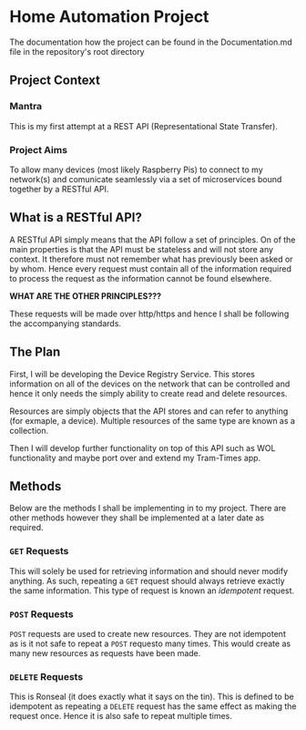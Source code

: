 # Home Automation Project

The documentation how the project can be found in the Documentation.md file in the repository's root directory

## Project Context

### Mantra

This is my first attempt at a REST API (Representational State Transfer). 

### Project Aims

To allow many devices (most likely Raspberry Pis) to connect to my network(s) and comunicate seamlessly via a set of microservices bound together by a RESTful API. 

## What is a RESTful API?

A RESTful API simply means that the API follow a set of principles. On of the main properties is that the API must be stateless and will not store any context. It therefore must not remember what has previously been asked or by whom. Hence every request must contain all of the information required to process the request as the information cannot be found elsewhere.

**WHAT ARE THE OTHER PRINCIPLES???**

These requests will be made over http/https and hence I shall be following the accompanying standards.

## The Plan

First, I will be developing the Device Registry Service. This stores information on all of the devices on the network that can be controlled and hence it only needs the simply ability to create read and delete resources.

Resources are simply objects that the API stores and can refer to anything (for exmaple, a device). Multiple resources of the same type are known as a collection. 

Then I will develop further functionality on top of this API such as WOL functionality and maybe port over and extend my Tram-Times app.

## Methods

Below are the methods I shall be implementing in to my project. There are other methods however they shall be implemented at a later date as required.

### `GET` Requests

This will solely be used for retrieving information and should never modify anything. As such, repeating a `GET` request should always retrieve exactly the same information. This type of request is known an *idempotent* request.

### `POST` Requests

`POST` requests are used to create new resources. They are not idempotent as is it not safe to repeat a `POST` requesto many times. This would create as many new resources as requests have been made.

### `DELETE` Requests

This is Ronseal (it does exactly what it says on the tin). This is defined to be idempotent as repeating a `DELETE` request has the same effect as making the request once. Hence it is also safe to repeat multiple times. 


